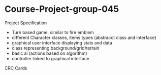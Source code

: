 # Course-Project-group-045

Project Specification
- Turn based game, similar to fire emblem
- different Character classes, items types (abstracct class and interface)
- graphical user interface displaying stats and data
- class representing background/grid/terrain
- basic ai (actions based on algorithm)
- controller linked to graphical interface





CRC Cards
